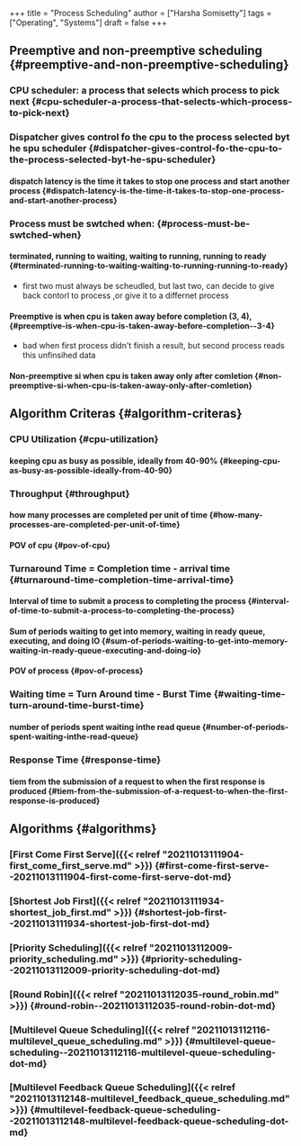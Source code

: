 +++
title = "Process Scheduling"
author = ["Harsha Somisetty"]
tags = ["Operating", "Systems"]
draft = false
+++

## Preemptive and non-preemptive scheduling {#preemptive-and-non-preemptive-scheduling}


### **CPU** scheduler: a process that selects which process to pick next {#cpu-scheduler-a-process-that-selects-which-process-to-pick-next}


### **Dispatcher** gives control fo the cpu to the process selected byt he spu scheduler {#dispatcher-gives-control-fo-the-cpu-to-the-process-selected-byt-he-spu-scheduler}


#### dispatch latency is the time it takes to stop one process and start another process {#dispatch-latency-is-the-time-it-takes-to-stop-one-process-and-start-another-process}


### Process must be swtched when: {#process-must-be-swtched-when}


#### terminated, running to waiting, waiting to running, running to ready {#terminated-running-to-waiting-waiting-to-running-running-to-ready}

<!--list-separator-->

-  first two must always be scheudled, but last two, can decide to give back contorl to process ,or give it to a differnet process


#### Preemptive is when cpu is taken away before completion (3, 4), {#preemptive-is-when-cpu-is-taken-away-before-completion--3-4}

<!--list-separator-->

-  bad when first process didn't finish a result, but second process reads this unfinsihed data


#### Non-preemptive si when cpu is taken away only after comletion {#non-preemptive-si-when-cpu-is-taken-away-only-after-comletion}


## Algorithm Criteras {#algorithm-criteras}


### CPU Utilization {#cpu-utilization}


#### keeping cpu as busy as possible, ideally from 40-90% {#keeping-cpu-as-busy-as-possible-ideally-from-40-90}


### Throughput {#throughput}


#### how many processes are completed per unit of time {#how-many-processes-are-completed-per-unit-of-time}


#### POV of cpu {#pov-of-cpu}


### Turnaround Time = Completion time - arrival time {#turnaround-time-completion-time-arrival-time}


#### Interval of time to submit a process to completing the process {#interval-of-time-to-submit-a-process-to-completing-the-process}


#### Sum of periods waiting to get into memory, waiting in ready queue, executing, and doing IO {#sum-of-periods-waiting-to-get-into-memory-waiting-in-ready-queue-executing-and-doing-io}


#### POV of process {#pov-of-process}


### Waiting time = Turn Around time - Burst Time {#waiting-time-turn-around-time-burst-time}


#### number of periods spent waiting inthe read queue {#number-of-periods-spent-waiting-inthe-read-queue}


### Response Time {#response-time}


#### tiem from the submission of a request to when the first response is produced {#tiem-from-the-submission-of-a-request-to-when-the-first-response-is-produced}


## Algorithms {#algorithms}


### [First Come First Serve]({{< relref "20211013111904-first_come_first_serve.md" >}}) {#first-come-first-serve--20211013111904-first-come-first-serve-dot-md}


### [Shortest Job First]({{< relref "20211013111934-shortest_job_first.md" >}}) {#shortest-job-first--20211013111934-shortest-job-first-dot-md}


### [Priority Scheduling]({{< relref "20211013112009-priority_scheduling.md" >}}) {#priority-scheduling--20211013112009-priority-scheduling-dot-md}


### [Round Robin]({{< relref "20211013112035-round_robin.md" >}}) {#round-robin--20211013112035-round-robin-dot-md}


### [Multilevel Queue Scheduling]({{< relref "20211013112116-multilevel_queue_scheduling.md" >}}) {#multilevel-queue-scheduling--20211013112116-multilevel-queue-scheduling-dot-md}


### [Multilevel Feedback Queue Scheduling]({{< relref "20211013112148-multilevel_feedback_queue_scheduling.md" >}}) {#multilevel-feedback-queue-scheduling--20211013112148-multilevel-feedback-queue-scheduling-dot-md}